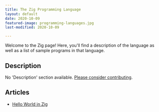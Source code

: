 ```yaml
---
title: The Zig Programming Language
layout: default
date: 2020-10-09
featured-image: programming-languages.jpg
last-modified: 2020-10-09

---
```


Welcome to the Zig page! Here, you'll find a description of the language as well as a list of sample programs in that language.

## Description

No 'Description' section available. [Please consider contributing](https://github.com/TheRenegadeCoder/sample-programs-website).

## Articles

- [Hello World in Zig](https://sampleprograms.io/projects/hello-world/zig)